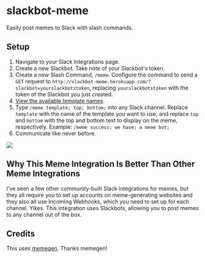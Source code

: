 # slackbot-meme
Easily post memes to Slack with slash commands.

## Setup

1. Navigate to your Slack Integrations page.
2. Create a new Slackbot. Take note of your Slackbot's token. 
3. Create a new Slash Command, `/meme`. Configure the command to send a `GET` request to `http://slackbot-meme.herokuapp.com/?slackbot=yourslackbotstoken`, replacing `yourslackbotstoken` with the token of the Slackbot you just created.
4. [View the available template names](http://memegen.link/templates/).
5. Type `/meme template; top; bottom;` into any Slack channel. Replace `template` with the name of the template you want to use, and replace `top` and `bottom` with the top and bottom text to display on the meme, respectively. Example: `/meme success; we have; a meme bot;`
6. Communicate like never before.

<img src="http://i.imgur.com/BGkqKgC.png">

## Why This Meme Integration Is Better Than Other Meme Integrations

I've seen a few other community-built Slack integrations for memes, but they all require you to set up accounts on meme-generating websites and they also all use Incoming Webhooks, which you need to set up for each channel. Yikes. This integration uses Slackbots, allowing you to post memes to any channel out of the box.

## Credits

This uses [memegen](https://github.com/jacebrowning/memegen). Thanks memegen!
